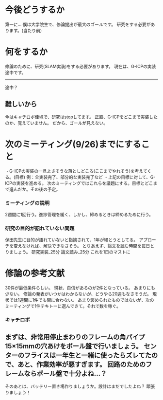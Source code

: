 # 今後どうするか
第一に...
僕は大学院生で、修論提出が最大のゴールです。
研究をする必要があります。(当たり前)

# 何をするか
修論のために、研究(SLAM実装)をする必要があります。
現在は、G-ICPの実装途中です。

------------
途中？
## 難しいから
今はキャチロボ佳境で、研究はstopしてます。
正直、G-ICPをどこまで実装したのか、覚えていません。
だから、ゴールが見えない。
# 次のミーティング(9/26)までにすること
・G-ICPの実装の一旦よさそうな落としどころ(ここまでやれそう)を考えてくる。(目標)
例：全実装完了、部分的な実装完了など
・上記の目標に対して、G-ICPの実装を進める。
次のミーティングではこれらを議題にする。目標とどこまで進んだか。その後の予定。

### ミーティングの説明
2週間に1回行う。進捗管理を緩く、しかし、締めるときは締めるために行う。

### 研究の目的が語れていない問題
保田先生に目的が語れていないと指摘されて、1年が経とうとしてる。
アプローチを変えなければ、解決できなさそう。
とりあえず、論文を読む時間を毎日とりましょう。
研究実装_25分
論文読み_25分
これを1日のマストに

# 修論の参考文献
30件が最低条件らしい。
現状、自信があるのが2件となっている。
あまりにも少ない。
修論の発表がいつかはわからないが、どうやら20週もなさそうだ。
現状では1週間に1件でも間に合わない。
あまり褒められたものではないが、次のミーティングで1件テキトーに選んできて。それで数を稼ぐ。

### キャチロボ
まずは、非常用停止まわりのフレームの角パイプ15×15mmの穴あけをボール盤で行いましょう。
センターのフライスは一年生と一緒に使ったらズレてたので、あと、作業効率が悪すぎます。
回路のためのフレームならボール盤で十分よね...？
-------
そのあとは、バッテリー置き場作りましょうか。設計はまだでしたよね？
頑張りましょう！


